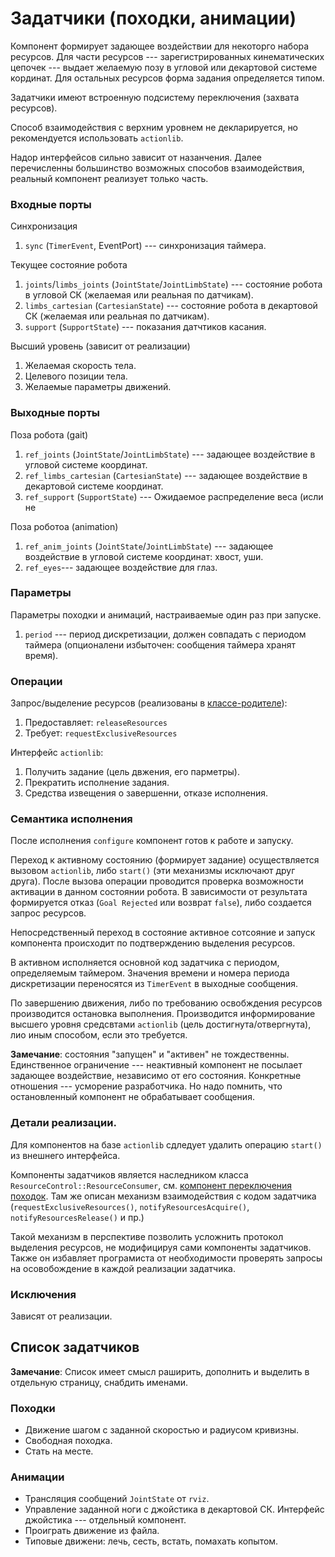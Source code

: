 Задатчики (походки, анимации)
=============================

Компонент формирует задающее воздействии для некоторго набора ресурсов.
Для части ресурсов --- зарегистрированных кинематических цепочек --- выдает желаемую позу в угловой или декартовой системе кординат.
Для остальных ресурсов форма задания определяется типом.

Задатчики имеют встроенную подсистему переключения (захвата ресурсов).

Способ взаимодействия с верхним уровнем не декларируется, но рекомендуется использовать `actionlib`.

Надор интерфейсов сильно зависит от назанчения. Далее перечисленны большинство возможных способов взаимодействия,
реальный компонент реализует только часть.

### Входные порты

Синхронизация

1. `sync` (`TimerEvent`, EventPort) --- синхронизация таймера.

Текущее состояние робота

1. `joints`/`limbs_joints` (`JointState`/`JointLimbState`) --- состояние робота в угловой СК (желаемая или реальная по датчикам).
1. `limbs_cartesian` (`CartesianState`) --- состояние робота в декартовой СК (желаемая или реальная по датчикам).
1. `support` (`SupportState`) --- показания датчтиков касания.

Высший уровень (зависит от реализации)

1. Желаемая скорость тела.
1. Целевого позиции тела.
1. Желаемые параметры движений.

### Выходные порты

Поза робота (gait)

1. `ref_joints` (`JointState`/`JointLimbState`) --- задающее воздействие в угловой системе координат.
1. `ref_limbs_cartesian` (`CartesianState`) --- задающее воздействие в декартовой системе координат.
1. `ref_support` (`SupportState`) --- Ожидаемое распределение веса (исли не 

Поза роботоа (animation)

1. `ref_anim_joints` (`JointState`/`JointLimbState`) --- задающее воздействие в угловой системе координат: хвост, уши.
1. `ref_eyes`--- задающее воздействие для глаз.


### Параметры

Параметры походки и анимаций, настраиваемые один раз при запуске.

1. `period` --- период дискретизации, должен совпадать с периодом таймера (опционалени избыточен: сообщения таймера хранят время).

### Операции

Запрос/выделение ресурсов (реализованы в [классе-родителе](componentes-resource-control)):

1. Предоставляет: `releaseResources`
1. Требует: `requestExclusiveResources`

Интерфейс `actionlib`:

1. Получить задание (цель двжения, его парметры).
1. Прекратить исполнение задания.
2. Средства извещения о завершенни, отказе исполнения.

### Семантика исполнения

После исполнения `configure` компонент готов к работе и запуску.

Переход к активному состоянию (формирует задание) осуществляется вызовом `actionlib`, 
либо `start()` (эти механизмы исключают друг друга).
После вызова операции проводится проверка возможности активации в данном состоянии робота. 
В зависимости от результата формируется отказ (`Goal Rejected` или возврат `false`), либо создается запрос ресурсов.

Непосредственный переход в состояние активное сотсояние и запуск компонента происходит по подтверждению выделения ресурсов.

В активном исполняется основной код задатчика с периодом, определяемым таймером.
Значения времени и номера периода дискретизации переносятся из `TimerEvent` в выходные сообщения.

По завершению движения, либо по требованию освобждения ресурсов производится остановка выполнения.
Производится информирование высшего уровня средсвтами `actionlib` (цель достигнута/отвергнута),
лио иным способом, если это требуется.

**Замечание**: состояния "запущен" и "активен" не тождественны. Единственное ограничение --- неактивный компонент не посылает задающее воздействие,
независимо от его состояния.  Конкретные отношения --- усморение разработчика. Но надо помнить, что остановленный компонент не обрабатывает сообщения.

<!--компонент сам управляет своим исполнение (вызывает `start()/stop()`). Такое соглашение 
позвояет реализовать другую семантику исполнения (например, компонент всегда запущен).-->

### Детали реализации.

Для компонентов на базе `actionlib` сдледует удалить операцию `start()` из внешнего интерфейса.

Компоненты задатчиков является наследником класса `ResourceControl::ResourceConsumer`, см. [компонент переключения походок](componentes-resource-control).
Там же описан механизм взаимодействия с кодом задатчика (`requestExclusiveResources()`, `notifyResourcesAcquire()`, `notifyResourcesRelease()` и пр.)
<!---Запрос ресурсов осуществялется вызовом `bool requestExclusiveResources(const strings& resourses)`, 
при приходе требования о освобождении вызовается метод `notifyResourcesRelease()` (реализуется в наследнике), 
при успешном захвате ресурсов `notifyResourcesAcquire()`.-->

Такой механизм в перспективе позволить усложнить протокол выделения ресурсов, не модифицируя сами компоненты задатчиков.
Также он избавляет програмиста от необходимости проверять запросы на осовобождение в каждой реализации задатчика.


### Исключения

Зависят от реализации.


Список задатчиков
-----------------

**Замечание**: Список имеет смысл раширить, дополнить и выделить в отдельную страницу, снабдить именами.

### Походки

* Движение шагом с заданной скоростью и радиусом кривизны.
* Свободная походка.
* Стать на месте.


### Анимации

* Трансляция сообщений `JointState` от `rviz`.
* Управление заданной ноги с джойстика в декартовой СК. Интерфейс джойстика --- отдельный компонент.
* Проиграть движение из файла.
* Типовые движени: лечь, сесть, встать, помахать копытом.



